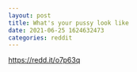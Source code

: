 ```yaml
--- 
layout: post 
title: What's your pussy look like 
date: 2021-06-25 1624632473 
categories: reddit 
--- 
```

https://redd.it/o7p63q